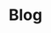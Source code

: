 ---
# /_pages/pt/02-blog.md
title: "Blog"
layout: posts
permalink: /pt/blog/
lang: pt
# Para listar apenas os posts em português, você pode precisar especificar a coleção
# posts_by_language: true # Verifique a documentação do tema para a melhor forma de filtrar
---